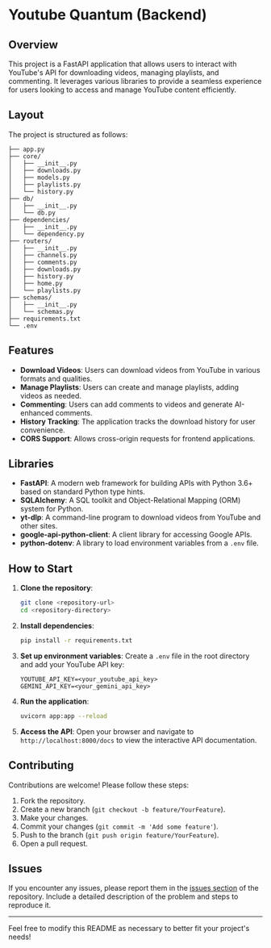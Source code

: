 # Youtube Quantum (Backend)

## Overview

This project is a FastAPI application that allows users to interact with YouTube's API for downloading videos, managing playlists, and commenting. It leverages various libraries to provide a seamless experience for users looking to access and manage YouTube content efficiently.

## Layout

The project is structured as follows:

```
├── app.py
├── core/
│   ├── __init__.py
│   ├── downloads.py
│   ├── models.py
│   ├── playlists.py
│   └── history.py
├── db/
│   ├── __init__.py
│   └── db.py
├── dependencies/
│   ├── __init__.py
│   └── dependency.py
├── routers/
│   ├── __init__.py
│   ├── channels.py
│   ├── comments.py
│   ├── downloads.py
│   ├── history.py
│   ├── home.py
│   └── playlists.py
├── schemas/
│   ├── __init__.py
│   └── schemas.py
├── requirements.txt
└── .env
```

## Features

- **Download Videos**: Users can download videos from YouTube in various formats and qualities.
- **Manage Playlists**: Users can create and manage playlists, adding videos as needed.
- **Commenting**: Users can add comments to videos and generate AI-enhanced comments.
- **History Tracking**: The application tracks the download history for user convenience.
- **CORS Support**: Allows cross-origin requests for frontend applications.

## Libraries

- **FastAPI**: A modern web framework for building APIs with Python 3.6+ based on standard Python type hints.
- **SQLAlchemy**: A SQL toolkit and Object-Relational Mapping (ORM) system for Python.
- **yt-dlp**: A command-line program to download videos from YouTube and other sites.
- **google-api-python-client**: A client library for accessing Google APIs.
- **python-dotenv**: A library to load environment variables from a `.env` file.

## How to Start

1. **Clone the repository**:

   ```bash
   git clone <repository-url>
   cd <repository-directory>
   ```

2. **Install dependencies**:

   ```bash
   pip install -r requirements.txt
   ```

3. **Set up environment variables**:
   Create a `.env` file in the root directory and add your YouTube API key:

   ```
   YOUTUBE_API_KEY=<your_youtube_api_key>
   GEMINI_API_KEY=<your_gemini_api_key>
   ```

4. **Run the application**:

   ```bash
   uvicorn app:app --reload
   ```

5. **Access the API**: Open your browser and navigate to `http://localhost:8000/docs` to view the interactive API documentation.

## Contributing

Contributions are welcome! Please follow these steps:

1. Fork the repository.
2. Create a new branch (`git checkout -b feature/YourFeature`).
3. Make your changes.
4. Commit your changes (`git commit -m 'Add some feature'`).
5. Push to the branch (`git push origin feature/YourFeature`).
6. Open a pull request.

## Issues

If you encounter any issues, please report them in the [issues section](repository-issues-url) of the repository. Include a detailed description of the problem and steps to reproduce it.

---

Feel free to modify this README as necessary to better fit your project's needs!
